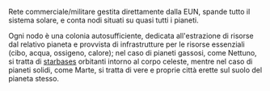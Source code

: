 Rete commerciale/militare gestita direttamente dalla EUN, spande tutto il sistema solare, e conta nodi situati su quasi tutti i pianeti.

Ogni nodo è una colonia autosufficiente, dedicata all'estrazione di risorse dal relativo pianeta e provvista di infrastrutture per le risorse essenziali (cibo, acqua, ossigeno, calore); nel caso di pianeti gassosi, come Nettuno, si tratta di [starbases](Starbase.md) orbitanti intorno al corpo celeste, mentre nel caso di pianeti solidi, come Marte, si tratta di vere e proprie città erette sul suolo del pianeta stesso.